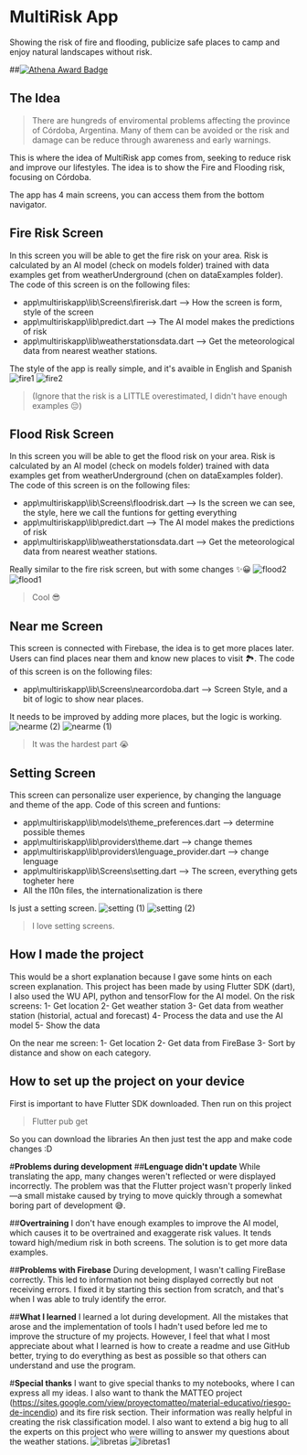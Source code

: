 ﻿#  **MultiRisk App**
Showing the risk of fire and flooding, publicize safe places to camp and enjoy natural landscapes without risk.

##[![Athena Award Badge](https://img.shields.io/endpoint?url=https%3A%2F%2Faward.athena.hackclub.com%2Fapi%2Fbadge)](https://award.athena.hackclub.com?utm_source=readme)

## **The Idea**
> There are hungreds of enviromental problems affecting the province of Córdoba, Argentina. Many of them can be avoided or the risk and damage can be reduce through awareness and early warnings.

This is where the idea of MultiRisk app comes from, seeking to reduce risk and improve our lifestyles. 
The idea is to show the Fire and Flooding risk, focusing on Córdoba.

The app has 4 main screens, you can access them from the bottom navigator.

## **Fire Risk Screen**
In this screen you will be able to get the fire risk on your area. Risk is calculated by an AI model (check on models folder) trained with data examples get from weatherUnderground (chen on dataExamples folder). The code of this screen is on the following files:
- app\multiriskapp\lib\Screens\firerisk.dart --> How the screen is form, style of the screen
- app\multiriskapp\lib\predict.dart --> The AI model makes the predictions of risk
- app\multiriskapp\lib\weatherstationsdata.dart --> Get the meteorological data from nearest weather stations.

The style of the app is really simple, and it's avaible in English and Spanish
![fire1](https://github.com/user-attachments/assets/506de6cc-e238-4ad2-b511-d533da4971ac)
![fire2](https://github.com/user-attachments/assets/64ba41b7-e416-481d-9e70-42f60abe1888)

>(Ignore that the risk is a LITTLE overestimated, I didn't have enough examples 😔)
## **Flood Risk Screen**
In this screen you will be able to get the flood risk on your area. Risk is calculated by an AI model (check on models folder) trained with data examples get from weatherUnderground (chen on dataExamples folder). The code of this screen is on the following files:
- app\multiriskapp\lib\Screens\floodrisk.dart --> Is the screen we can see, the style, here we call the funtions for getting everything
- app\multiriskapp\lib\predict.dart --> The AI model makes the predictions of risk
- app\multiriskapp\lib\weatherstationsdata.dart --> Get the meteorological data from nearest weather stations.

Really similar to the fire risk screen, but with some changes ✨😀
![flood2](https://github.com/user-attachments/assets/c20b2daa-6329-4be1-a4c0-15c989ee217a)
![flood1](https://github.com/user-attachments/assets/49f729b5-6240-435a-beae-e378bf3e794c)

>Cool 😎
## **Near me Screen**
This screen is connected with Firebase, the idea is to get more places later. Users can find places near them and know new places to visit 🏞️. The code of this screen is on the following files:
- app\multiriskapp\lib\Screens\nearcordoba.dart --> Screen Style, and a bit of logic to show near places.

It needs to be improved by adding more places, but the logic is working. 
![nearme (2)](https://github.com/user-attachments/assets/0aa50418-9591-4890-8160-66ba93c537a6)
![nearme (1)](https://github.com/user-attachments/assets/f162c7c0-52f8-41ac-be36-3b3a102fe727)

>It was the hardest part 😭
## **Setting Screen**
This screen can personalize user experience, by changing the language and theme of the app. Code of this screen and funtions:
- app\multiriskapp\lib\models\theme_preferences.dart --> determine possible themes
- app\multiriskapp\lib\providers\theme.dart --> change themes
- app\multiriskapp\lib\providers\lenguage_provider.dart --> change lenguage
- app\multiriskapp\lib\Screens\setting.dart --> The screen, everything gets togheter here
- All the l10n files, the internationalization is there

Is just a setting screen.
![setting (1)](https://github.com/user-attachments/assets/b5e61c8e-bdf1-4c9e-90a3-a6280f32ea60)
![setting (2)](https://github.com/user-attachments/assets/9a69d317-d03c-43a1-a5b6-da0066240da2)

>I love setting screens.

## **How I made the project**
This would be a short explanation because I gave some hints on each screen explanation. This project has been made by using Flutter SDK (dart), I also used the WU API, python and tensorFlow for the AI model. 
On the risk screens:
1- Get location
2- Get weather station
3- Get data from weather station (historial, actual and forecast)
4- Process the data and use the AI model
5- Show the data

On the near me screen:
1- Get location
2- Get data from FireBase
3- Sort by distance and show on each category.

## **How to set up the project on your device**
First is important to have Flutter SDK downloaded.
Then run on this project 


> Flutter pub get

So you can download the libraries
An then just test the app and make code changes :D

#**Problems during development**
##**Lenguage didn't update**
While translating the app, many changes weren't reflected or were displayed incorrectly. The problem was that the Flutter project wasn't properly linked—a small mistake caused by trying to move quickly through a somewhat boring part of development 😅.

##**Overtraining**
I don't have enough examples to improve the AI model, which causes it to be overtrained and exaggerate risk values.
It tends toward high/medium risk in both screens.
The solution is to get more data examples.

##**Problems with Firebase**
During development, I wasn't calling FireBase correctly. This led to information not being displayed correctly but not receiving errors. I fixed it by starting this section from scratch, and that's when I was able to truly identify the error.

##**What I learned**
I learned a lot during development. All the mistakes that arose and the implementation of tools I hadn't used before led me to improve the structure of my projects.
However, I feel that what I most appreciate about what I learned is how to create a readme and use GitHub better, trying to do everything as best as possible so that others can understand and use the program.

#**Special thanks**
I want to give special thanks to my notebooks, where I can express all my ideas. I also want to thank the MATTEO project (https://sites.google.com/view/proyectomatteo/material-educativo/riesgo-de-incendio) and its fire risk section. Their information was really helpful in creating the risk classification model. I also want to extend a big hug to all the experts on this project who were willing to answer my questions about the weather stations.
![libretas](https://github.com/user-attachments/assets/fb6d2819-8e6e-433e-b7b5-1e29750cd604)
![libretas1](https://github.com/user-attachments/assets/52e05142-869c-4f1f-8a0b-55edd8d2dfae)
